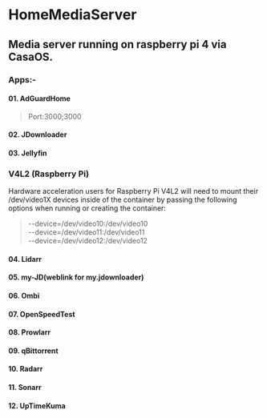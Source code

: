 # HomeMediaServer
## Media server running on raspberry pi 4 via CasaOS.

### Apps:- 
#### 01. AdGuardHome

  > Port:3000;3000

#### 02. JDownloader



#### 03. Jellyfin
  ### V4L2 (Raspberry Pi)
  Hardware acceleration users for Raspberry Pi V4L2 will need to mount their /dev/video1X devices inside of the container by passing the following options when running or creating the container:  
  >--device=/dev/video10:/dev/video10  
  >--device=/dev/video11:/dev/video11  
  >--device=/dev/video12:/dev/video12  

#### 04. Lidarr
#### 05. my-JD(weblink for my.jdownloader)
#### 06. Ombi
#### 07. OpenSpeedTest
#### 08. Prowlarr
#### 09. qBittorrent
#### 10. Radarr
#### 11. Sonarr
#### 12. UpTimeKuma
